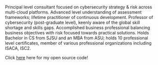 Principal level consultant focused on cybersecurity strategy & risk across multi-cloud platforms.
Advanced level understanding of assessment frameworks; lifetime practitioner of continuous development.
Professor of cybersecurity (post-graduate level), keenly aware of the global skill shortage and skills gaps.
Accomplished business professional balancing business objectives with risk focused towards practical solutions.
Holds Bachelor in CS from SJSU and an MBA from ASU; holds 10 professional level certificates, member of various professional organizations including ISACA, ISC2.


Click [here](https://github.com/vchokshi/crispy-computing-machine) here for my open source code!
